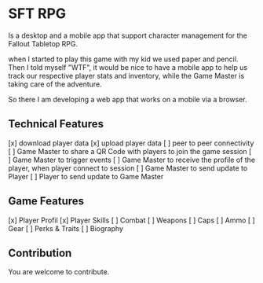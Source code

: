 # SFT RPG
Is a desktop and a mobile app that support character management for the Fallout Tabletop RPG.

when I started to play this game with my kid we used paper and pencil. Then I told myself "WTF", it would be nice to have a mobile app to help us track our respective player stats and inventory, while the Game Master is taking care of the adventure.

So there I am developing a web app that works on a mobile via a browser.

## Technical Features
[x] download player data
[x] upload player data
[ ] peer to peer connectivity
[ ] Game Master to share a QR Code with players to join the game session
[ ] Game Master to trigger events
[ ] Game Master to receive the profile of the player, when player connect to session
[ ] Game Master to send update to Player
[ ] Player to send update to Game Master


## Game Features
[x] Player Profil
[x] Player Skills
[ ] Combat
[ ] Weapons
[ ] Caps
[ ] Ammo
[ ] Gear
[ ] Perks & Traits
[ ] Biography

## Contribution
You are welcome to contribute.

